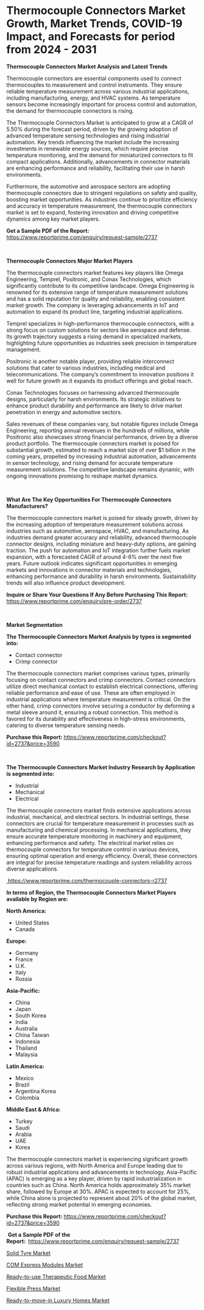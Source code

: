 <p><h1>Thermocouple Connectors Market Growth, Market Trends, COVID-19 Impact, and Forecasts for period from 2024 - 2031</h1></p><p><strong>Thermocouple Connectors Market Analysis and Latest Trends</strong></p>
<p><p>Thermocouple connectors are essential components used to connect thermocouples to measurement and control instruments. They ensure reliable temperature measurement across various industrial applications, including manufacturing, energy, and HVAC systems. As temperature sensors become increasingly important for process control and automation, the demand for thermocouple connectors is rising.</p><p>The Thermocouple Connectors Market is anticipated to grow at a CAGR of 5.50% during the forecast period, driven by the growing adoption of advanced temperature sensing technologies and rising industrial automation. Key trends influencing the market include the increasing investments in renewable energy sources, which require precise temperature monitoring, and the demand for miniaturized connectors to fit compact applications. Additionally, advancements in connector materials are enhancing performance and reliability, facilitating their use in harsh environments.</p><p>Furthermore, the automotive and aerospace sectors are adopting thermocouple connectors due to stringent regulations on safety and quality, boosting market opportunities. As industries continue to prioritize efficiency and accuracy in temperature measurement, the thermocouple connectors market is set to expand, fostering innovation and driving competitive dynamics among key market players.</p></p>
<p><strong>Get a Sample PDF of the Report:&nbsp;</strong> <a href="https://www.reportprime.com/enquiry/request-sample/2737">https://www.reportprime.com/enquiry/request-sample/2737</a></p>
<p>&nbsp;</p>
<p><strong>Thermocouple Connectors Major Market Players</strong></p>
<p><p>The thermocouple connectors market features key players like Omega Engineering, Temprel, Positronic, and Conax Technologies, which significantly contribute to its competitive landscape. Omega Engineering is renowned for its extensive range of temperature measurement solutions and has a solid reputation for quality and reliability, enabling consistent market growth. The company is leveraging advancements in IoT and automation to expand its product line, targeting industrial applications.</p><p>Temprel specializes in high-performance thermocouple connectors, with a strong focus on custom solutions for sectors like aerospace and defense. Its growth trajectory suggests a rising demand in specialized markets, highlighting future opportunities as industries seek precision in temperature management.</p><p>Positronic is another notable player, providing reliable interconnect solutions that cater to various industries, including medical and telecommunications. The company’s commitment to innovation positions it well for future growth as it expands its product offerings and global reach.</p><p>Conax Technologies focuses on harnessing advanced thermocouple designs, particularly for harsh environments. Its strategic initiatives to enhance product durability and performance are likely to drive market penetration in energy and automotive sectors.</p><p>Sales revenues of these companies vary, but notable figures include Omega Engineering, reporting annual revenues in the hundreds of millions, while Positronic also showcases strong financial performance, driven by a diverse product portfolio. The thermocouple connectors market is poised for substantial growth, estimated to reach a market size of over $1 billion in the coming years, propelled by increasing industrial automation, advancements in sensor technology, and rising demand for accurate temperature measurement solutions. The competitive landscape remains dynamic, with ongoing innovations promising to reshape market dynamics.</p></p>
<p>&nbsp;</p>
<p><strong>What Are The Key Opportunities For Thermocouple Connectors Manufacturers?</strong></p>
<p><p>The thermocouple connectors market is poised for steady growth, driven by the increasing adoption of temperature measurement solutions across industries such as automotive, aerospace, HVAC, and manufacturing. As industries demand greater accuracy and reliability, advanced thermocouple connector designs, including miniature and heavy-duty options, are gaining traction. The push for automation and IoT integration further fuels market expansion, with a forecasted CAGR of around 4-6% over the next five years. Future outlook indicates significant opportunities in emerging markets and innovations in connector materials and technologies, enhancing performance and durability in harsh environments. Sustainability trends will also influence product development.</p></p>
<p><strong>Inquire or Share Your Questions If Any Before Purchasing This Report:</strong> <a href="https://www.reportprime.com/enquiry/pre-order/2737">https://www.reportprime.com/enquiry/pre-order/2737</a></p>
<p>&nbsp;</p>
<p><strong>Market Segmentation</strong></p>
<p><strong>The Thermocouple Connectors Market Analysis by types is segmented into:</strong></p>
<p><ul><li>Contact connector</li><li>Crimp connector</li></ul></p>
<p><p>The thermocouple connectors market comprises various types, primarily focusing on contact connectors and crimp connectors. Contact connectors utilize direct mechanical contact to establish electrical connections, offering reliable performance and ease of use. These are often employed in industrial applications where temperature measurement is critical. On the other hand, crimp connectors involve securing a conductor by deforming a metal sleeve around it, ensuring a robust connection. This method is favored for its durability and effectiveness in high-stress environments, catering to diverse temperature sensing needs.</p></p>
<p><strong>Purchase this Report:&nbsp;</strong><a href="https://www.reportprime.com/checkout?id=2737&price=3590">https://www.reportprime.com/checkout?id=2737&price=3590</a></p>
<p>&nbsp;</p>
<p><strong>The Thermocouple Connectors Market Industry Research by Application is segmented into:</strong></p>
<p><ul><li>Industrial</li><li>Mechanical</li><li>Electrical</li></ul></p>
<p><p>The thermocouple connectors market finds extensive applications across industrial, mechanical, and electrical sectors. In industrial settings, these connectors are crucial for temperature measurement in processes such as manufacturing and chemical processing. In mechanical applications, they ensure accurate temperature monitoring in machinery and equipment, enhancing performance and safety. The electrical market relies on thermocouple connectors for temperature control in various devices, ensuring optimal operation and energy efficiency. Overall, these connectors are integral for precise temperature readings and system reliability across diverse applications.</p></p>
<p><a href="https://www.reportprime.com/thermocouple-connectors-r2737">&nbsp;https://www.reportprime.com/thermocouple-connectors-r2737</a></p>
<p><strong>In terms of Region, the Thermocouple Connectors Market Players available by Region are:</strong></p>
<p>
    <p> <strong> North America: </strong>
        <ul>
            <li>United States</li>
            <li>Canada</li>
        </ul>
        </p> 
    <p> <strong> Europe: </strong>
        <ul>
            <li>Germany</li>
            <li>France</li>
            <li>U.K.</li>
            <li>Italy</li>
            <li>Russia</li>
        </ul>
        </p> 
    <p> <strong> Asia-Pacific: </strong>
        <ul>
            <li>China</li>
            <li>Japan</li>
            <li>South Korea</li>
            <li>India</li>
            <li>Australia</li>
            <li>China Taiwan</li>
            <li>Indonesia</li>
            <li>Thailand</li>
            <li>Malaysia</li>
        </ul>
        </p> 
    <p> <strong> Latin America: </strong>
        <ul>
            <li>Mexico</li>
            <li>Brazil</li>
            <li>Argentina Korea</li>
            <li>Colombia</li>
        </ul>
        </p> 
    <p> <strong> Middle East & Africa: </strong>
        <ul>
            <li>Turkey</li>
            <li>Saudi</li>
            <li>Arabia</li>
            <li>UAE</li>
            <li>Korea</li>
        </ul>
    </p>
    </p>
<p><p>The thermocouple connectors market is experiencing significant growth across various regions, with North America and Europe leading due to robust industrial applications and advancements in technology. Asia-Pacific (APAC) is emerging as a key player, driven by rapid industrialization in countries such as China. North America holds approximately 35% market share, followed by Europe at 30%. APAC is expected to account for 25%, while China alone is projected to represent about 20% of the global market, reflecting strong market potential in emerging economies.</p></p>
<p><strong>Purchase this Report: </strong><a href="https://www.reportprime.com/checkout?id=2737&price=3590">https://www.reportprime.com/checkout?id=2737&price=3590</a></p>
<p>&nbsp;<strong>Get a Sample PDF of the Report:&nbsp;&nbsp;</strong><a href="https://www.reportprime.com/enquiry/request-sample/2737">https://www.reportprime.com/enquiry/request-sample/2737</a></p>
<p><strong></strong></p>
<p><p><a href="https://www.linkedin.com/pulse/unveiling-market-trends-global-solid-tyre-growth-regional-insights-ih9jc?trackingId=edHxo3FPQ26QO67M4RipyQ%3D%3D">Solid Tyre Market</a></p><p><a href="https://github.com/mharielmesa/Market-Research-Report-List-4/blob/main/com-express-modules-market.md">COM Express Modules Market</a></p><p><a href="https://issuu.com/reportprime-2/docs/ready-to-use-therapeutic-food-marke_69923c80c1755b">Ready-to-use Therapeutic Food Market</a></p><p><a href="https://www.linkedin.com/pulse/strategic-insights-global-flexible-press-market-trends-2024-ia1de?trackingId=ije%2F1uPOQvyf6hY5slSdbg%3D%3D">Flexible Press Market</a></p><p><a href="https://issuu.com/reportprime-2/docs/ready-to-move-in-luxury-homes-marke_e28878a32da93e">Ready-to-move-in Luxury Homes Market</a></p></p>
